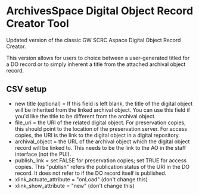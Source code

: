 # ArchivesSpace Digital Object Record Creator Tool
Updated version of the classic GW SCRC Aspace Digital Object Record Creator.

This version allows for users to choice between a user-generated titled for a DO record or to simply inherent a title from the attached archival object record. 
    
## CSV setup
+ new title (optional) = If this field is left blank, the title of the digital object will be inherited from the linked archival object. You can use this field if you'd like the title to be different from the archival object. 
+ file_uri = the URI of the related digital object. For preservation copies, this should point to the location of the preservation server. For access copies, the URI is the link to the digital object in a digital repository.
+ archival_object = the URL of the archival object which the digital object record will be linked to. This needs to be the link to the AO in the staff interface (not the PUI).
+ publish_link = set FALSE for preservation copies; set TRUE for access copies. This "publish" refers the publication status of the URI in the DO record. It does not refer to if the DO record itself is published.
+ xlink_actuate_attribute = "onLoad" (don't change this)
+ xlink_show_attribute = "new" (don't change this)


